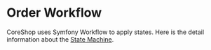 # Order Workflow

CoreShop uses Symfony Workflow to apply states. Here is the detail information about
the [State Machine](./16_State_Management.md).
